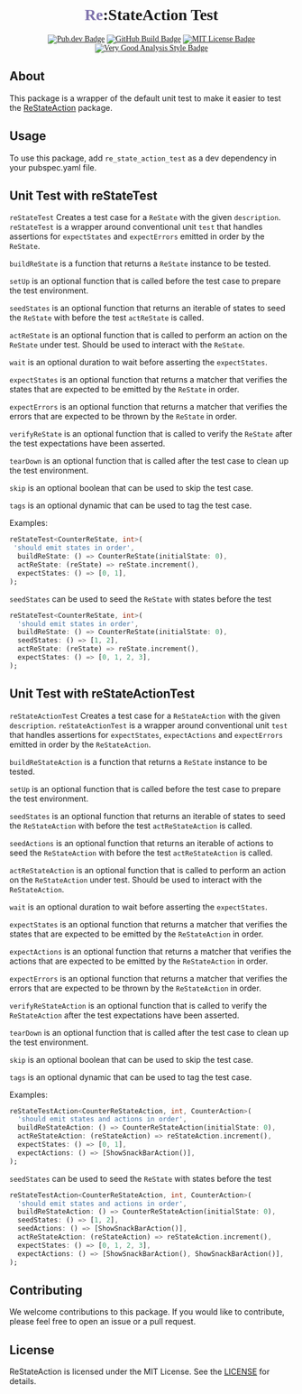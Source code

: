 <div style="text-align: center; font-family: times new roman">
<h1><span style="color:#7e71ac"><strong>Re</strong></span>:StateAction Test</h1>
  <a href="https://pub.dev/packages/re_state_action_test"><img src="https://img.shields.io/pub/v/re_state_action_test.svg" alt="Pub.dev Badge"></a>
	<a href="https://github.com/alvarobcprado/re_state_action/actions"><img src="https://github.com/alvarobcprado/re_state_action_test/actions/workflows/test.yml/badge.svg" alt="GitHub Build Badge"></a>
	<a href="https://opensource.org/licenses/MIT"><img src="https://img.shields.io/badge/license-MIT-purple.svg" alt="MIT License Badge"></a>
    <a href="https://pub.dev/packages/very_good_analysis"><img src="https://img.shields.io/badge/style-very_good_analysis-B22C89.svg" alt="Very Good Analysis Style Badge"></a>
</div>

## About

This package is a wrapper of the default unit test to make it easier to test the [ReStateAction](https://pub.dev/packages/re_state_action) package.

## Usage

To use this package, add `re_state_action_test` as a dev dependency in your pubspec.yaml file.

## Unit Test with reStateTest

`reStateTest` Creates a test case for a `ReState` with the given `description`.
`reStateTest` is a wrapper around conventional unit `test` that handles
assertions for `expectStates` and `expectErrors` emitted in order
by the `ReState`.

`buildReState` is a function that returns a `ReState` instance to be tested.

`setUp` is an optional function that is called before the test case to
prepare the test environment.

`seedStates` is an optional function that returns an iterable of states to
seed the `ReState` with before the test `actReState` is called.

`actReState` is an optional function that is called to perform an action on
the `ReState` under test. Should be used to interact with the `ReState`.

`wait` is an optional duration to wait before asserting the `expectStates`.

`expectStates` is an optional function that returns a matcher that verifies the states that are expected to be emitted by the `ReState` in order.

`expectErrors` is an optional function that returns a matcher that verifies the errors that are expected to be thrown by the `ReState` in order.

`verifyReState` is an optional function that is called to verify the
`ReState` after the test expectations have been asserted.

`tearDown` is an optional function that is called after the test case to
clean up the test environment.

`skip` is an optional boolean that can be used to skip the test case.

`tags` is an optional dynamic that can be used to tag the test case.

Examples:
```dart
reStateTest<CounterReState, int>(
 'should emit states in order',
  buildReState: () => CounterReState(initialState: 0),
  actReState: (reState) => reState.increment(),
  expectStates: () => [0, 1],
);
```

`seedStates` can be used to seed the `ReState` with states before the test

```dart
reStateTest<CounterReState, int>(
  'should emit states in order',
  buildReState: () => CounterReState(initialState: 0),
  seedStates: () => [1, 2],
  actReState: (reState) => reState.increment(),
  expectStates: () => [0, 1, 2, 3],
);
```

## Unit Test with reStateActionTest
`reStateActionTest` Creates a test case for a `ReStateAction` with the given `description`.
`reStateActionTest` is a wrapper around conventional unit `test` that
handles assertions for `expectStates`, `expectActions` and `expectErrors`
emitted in order by the `ReStateAction`.

`buildReStateAction` is a function that returns a `ReState` instance to be
tested.

`setUp` is an optional function that is called before the test case to
prepare the test environment.

`seedStates` is an optional function that returns an iterable of states to
seed the `ReStateAction` with before the test `actReStateAction` is called.

`seedActions` is an optional function that returns an iterable of actions to
seed the `ReStateAction` with before the test `actReStateAction` is called.

`actReStateAction` is an optional function that is called to perform an
action on the `ReStateAction` under test. Should be used to interact with
the `ReStateAction`.

`wait` is an optional duration to wait before asserting the `expectStates`.

`expectStates`  is an optional function that returns a matcher that verifies the states that are expected to be emitted by the `ReStateAction` in order.

`expectActions` is an optional function that returns a matcher that verifies the actions that are expected to be emitted by the `ReStateAction` in order.

`expectErrors` is an optional function that returns a matcher that verifies the errors that are expected to be thrown by the `ReStateAction` in order.

`verifyReStateAction` is an optional function that is called to verify the
`ReStateAction` after the test expectations have been asserted.

`tearDown` is an optional function that is called after the test case to
clean up the test environment.

`skip` is an optional boolean that can be used to skip the test case.

`tags` is an optional dynamic that can be used to tag the test case.

Examples:
```dart
reStateTestAction<CounterReStateAction, int, CounterAction>(
  'should emit states and actions in order',
  buildReStateAction: () => CounterReStateAction(initialState: 0),
  actReStateAction: (reStateAction) => reStateAction.increment(),
  expectStates: () => [0, 1],
  expectActions: () => [ShowSnackBarAction()],
);
```

`seedStates` can be used to seed the `ReState` with states before the test

```dart
reStateTestAction<CounterReStateAction, int, CounterAction>(
  'should emit states and actions in order',
  buildReStateAction: () => CounterReStateAction(initialState: 0),
  seedStates: () => [1, 2],
  seedActions: () => [ShowSnackBarAction()],
  actReStateAction: (reStateAction) => reStateAction.increment(),
  expectStates: () => [0, 1, 2, 3],
  expectActions: () => [ShowSnackBarAction(), ShowSnackBarAction()],
);
```

## Contributing

We welcome contributions to this package. If you would like to contribute, please feel free to open an issue or a pull request.

## License

ReStateAction is licensed under the MIT License. See the [LICENSE](https://github.com/alvarobcprado/re_state_action_test/blob/main/LICENSE) for details.
